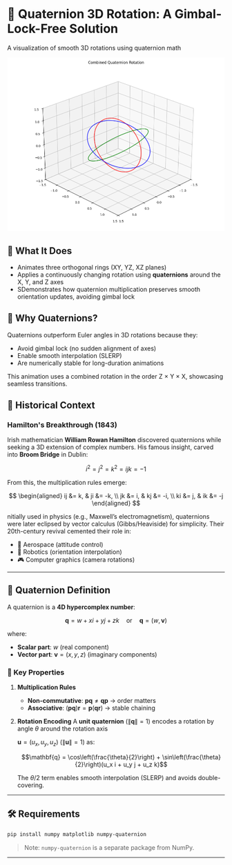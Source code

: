 # 🔄 Quaternion 3D Rotation: A Gimbal-Lock-Free Solution

A visualization of smooth 3D rotations using quaternion math

![Quaternion-Rotation](quat_rot.png)

## 📌 What It Does

* Animates three orthogonal rings (XY, YZ, XZ planes)
* Applies a continuously changing rotation using **quaternions** around the X, Y, and Z axes
* SDemonstrates how quaternion multiplication preserves smooth orientation updates, avoiding gimbal lock

## 🧠 Why Quaternions?

Quaternions outperform Euler angles in 3D rotations because they:

* Avoid gimbal lock (no sudden alignment of axes)
* Enable smooth interpolation (SLERP)
* Are numerically stable for long-duration animations

This animation uses a combined rotation in the order Z × Y × X, showcasing seamless transitions.

## 📜 Historical Context

### Hamilton's Breakthrough (1843)

Irish mathematician **William Rowan Hamilton** discovered quaternions while seeking a 3D extension of complex numbers. His famous insight, carved into **Broom Bridge** in Dublin:

$$i^2 = j^2 = k^2 = ijk = -1$$

From this, the multiplication rules emerge:

$$
\begin{aligned}
ij &= k, & ji &= -k, \\
jk &= i, & kj &= -i, \\
ki &= j, & ik &= -j
\end{aligned}
$$

nitially used in physics (e.g., Maxwell’s electromagnetism), quaternions were later eclipsed by vector calculus (Gibbs/Heaviside) for simplicity. Their 20th-century revival cemented their role in:

* 🚀 Aerospace (attitude control)
* 🤖 Robotics (orientation interpolation)
* 🎮 Computer graphics (camera rotations)

---

## 🔢 Quaternion Definition

A quaternion is a **4D hypercomplex number**:

$$ \mathbf{q} = w + xi + yj + zk \quad \text{or} \quad \mathbf{q} = (w, \mathbf{v}) $$

where:

* **Scalar part**: $w$ (real component)
* **Vector part**: $\mathbf{v} = (x, y, z)$ (imaginary components)

### 🔧 Key Properties

1. **Multiplication Rules**
   * **Non-commutative**: $\mathbf{p}\mathbf{q} \neq \mathbf{q}\mathbf{p}$ → order matters
   * **Associative**: $(\mathbf{p}\mathbf{q})\mathbf{r} = \mathbf{p}(\mathbf{q}\mathbf{r})$ → stable chaining

2. **Rotation Encoding**
   A **unit quaternion** ($\|\mathbf{q}\| = 1$) encodes a rotation by angle $\theta$ around the rotation axis

   $\mathbf{u} = (u_x, u_y, u_z)$ ($\|\mathbf{u}\| = 1$) as:

   $$\mathbf{q} = \cos\left(\frac{\theta}{2}\right) + \sin\left(\frac{\theta}{2}\right)(u_x i + u_y j + u_z k)$$

   The $\theta/2$ term enables smooth interpolation (SLERP) and avoids double-covering.

---

## 🛠️ Requirements

```bash
pip install numpy matplotlib numpy-quaternion
```

> Note: `numpy-quaternion` is a separate package from NumPy.

---

